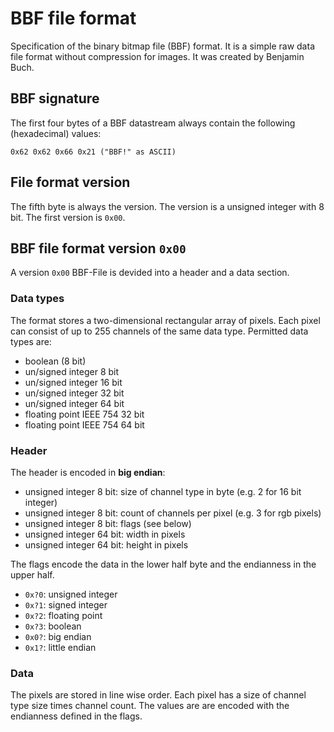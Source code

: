 # BBF file format

Specification of the binary bitmap file (BBF) format. It is a simple raw data file format without compression for images. It was created by Benjamin Buch.

## BBF signature

The first four bytes of a BBF datastream always contain the following (hexadecimal) values:

```text
0x62 0x62 0x66 0x21 ("BBF!" as ASCII)
```

## File format version

The fifth byte is always the version. The version is a unsigned integer with 8 bit. The first version is `0x00`.

## BBF file format version `0x00`

A version `0x00` BBF-File is devided into a header and a data section.

### Data types

The format stores a two-dimensional rectangular array of pixels. Each pixel can consist of up to 255 channels of the same data type. Permitted data types are:

* boolean (8 bit)
* un/signed integer 8 bit
* un/signed integer 16 bit
* un/signed integer 32 bit
* un/signed integer 64 bit
* floating point IEEE 754 32 bit
* floating point IEEE 754 64 bit

### Header

The header is encoded in **big endian**:

* unsigned integer 8 bit: size of channel type in byte (e.g. 2 for 16 bit integer)
* unsigned integer 8 bit: count of channels per pixel (e.g. 3 for rgb pixels)
* unsigned integer 8 bit: flags (see below)
* unsigned integer 64 bit: width in pixels
* unsigned integer 64 bit: height in pixels

The flags encode the data in the lower half byte and the endianness in the upper half.

* `0x?0`: unsigned integer
* `0x?1`: signed integer
* `0x?2`: floating point 
* `0x?3`: boolean
* `0x0?`: big endian
* `0x1?`: little endian

### Data

The pixels are stored in line wise order. Each pixel has a size of channel type size times channel count. The values are are encoded with the endianness defined in the flags.
